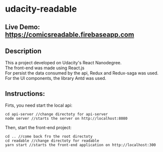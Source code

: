 # udacity-readable

## Live Demo: https://comicsreadable.firebaseapp.com

## Description

This a project developed on Udacity's React Nanodegree.
<br>
The front-end was made using React.js
<br>
For persist the data consumed by the api, Redux and Redux-saga was used.
<br>
For the UI components, the library Antd was used.

## Instructions: 
Firts, you need start the local api:
```
cd api-server //change directoty for api-server
node server //starts the server on http://localhost:8080
```
Then, start the front-end project:
```
cd .. //come back fro the root directoty
cd readable //change directoty for readable
yarn start //starts the front-end application on http://localhost:300
```
